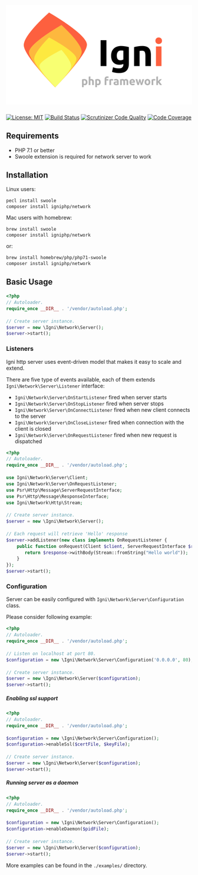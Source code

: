 # ![Igni logo](https://github.com/igniphp/common/blob/master/logo/full.svg)

[![License: MIT](https://img.shields.io/badge/License-MIT-yellow.svg)](./LICENSE)
[![Build Status](https://travis-ci.org/igniphp/network.svg?branch=master)](https://travis-ci.org/igniphp/network)
[![Scrutinizer Code Quality](https://scrutinizer-ci.com/g/igniphp/network/badges/quality-score.png?b=master)](https://scrutinizer-ci.com/g/igniphp/network/?branch=master)
[![Code Coverage](https://scrutinizer-ci.com/g/igniphp/network/badges/coverage.png?b=master)](https://scrutinizer-ci.com/g/igniphp/network/?branch=master)

## Requirements

- PHP 7.1 or better
- Swoole extension is required for network server to work

## Installation

Linux users:

```
pecl install swoole
composer install igniphp/network
```

Mac users with homebrew:

```
brew install swoole
composer install igniphp/network
```
or:
```
brew install homebrew/php/php71-swoole
composer install igniphp/network
```


## Basic Usage

```php
<?php
// Autoloader.
require_once __DIR__ . '/vendor/autoload.php';

// Create server instance.
$server = new \Igni\Network\Server();
$server->start();
```

### Listeners

Igni http server uses event-driven model that makes it easy to scale and extend.

There are five type of events available, each of them extends `Igni\Network\Server\Listener` interface:

 - `Igni\Network\Server\OnStartListener` fired when server starts
 - `Igni\Network\Server\OnStopListener` fired when server stops
 - `Igni\Network\Server\OnConnectListener` fired when new client connects to the server
 - `Igni\Network\Server\OnCloseListener` fired when connection with the client is closed
 - `Igni\Network\Server\OnRequestListener` fired when new request is dispatched
 
 ```php
 <?php
 // Autoloader.
 require_once __DIR__ . '/vendor/autoload.php';
 
 use Igni\Network\Server\Client;
 use Igni\Network\Server\OnRequestListener;
 use Psr\Http\Message\ServerRequestInterface;
 use Psr\Http\Message\ResponseInterface;
 use Igni\Network\Http\Stream;
 
 // Create server instance.
 $server = new \Igni\Network\Server();
 
 // Each request will retrieve 'Hello' response
 $server->addListener(new class implements OnRequestListener {
     public function onRequest(Client $client, ServerRequestInterface $request, ResponseInterface $response): ResponseInterface {
        return $response->withBody(Stream::fromString("Hello world"));
     }
 });
 $server->start();
 ```

### Configuration

Server can be easily configured with `Igni\Network\Server\Configuration` class.

Please consider following example:
```php
<?php
// Autoloader.
require_once __DIR__ . '/vendor/autoload.php';

// Listen on localhost at port 80.
$configuration = new \Igni\Network\Server\Configuration('0.0.0.0', 80);

// Create server instance.
$server = new \Igni\Network\Server($configuration);
$server->start();
```

##### Enabling ssl support
```php
<?php
// Autoloader.
require_once __DIR__ . '/vendor/autoload.php';

$configuration = new \Igni\Network\Server\Configuration();
$configuration->enableSsl($certFile, $keyFile);

// Create server instance.
$server = new \Igni\Network\Server($configuration);
$server->start();
```

##### Running server as a daemon
```php
<?php
// Autoloader.
require_once __DIR__ . '/vendor/autoload.php';

$configuration = new \Igni\Network\Server\Configuration();
$configuration->enableDaemon($pidFile);

// Create server instance.
$server = new \Igni\Network\Server($configuration);
$server->start();
```
More examples can be found in the `./examples/` directory.

